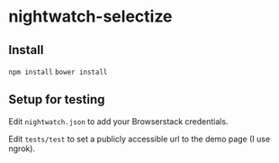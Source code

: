 # nightwatch-selectize

## Install

`npm install`
`bower install`

## Setup for testing

Edit `nightwatch.json` to add your Browserstack credentials.

Edit `tests/test` to set a publicly accessible url to the demo page (I use ngrok).
